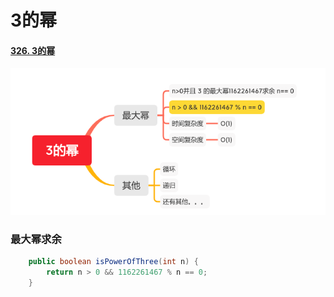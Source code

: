 3的幂
====

#### [326. 3的幂](https://leetcode-cn.com/problems/power-of-three/)

![image_isPowerOfThree](../images/lc-junior/number/image_isPowerOfThree.png)

### 最大幂求余
```java
    public boolean isPowerOfThree(int n) {
        return n > 0 && 1162261467 % n == 0;
    }
```

